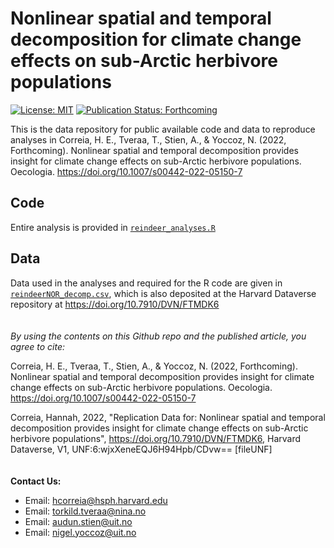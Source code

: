 # Nonlinear spatial and temporal decomposition for climate change effects on sub-Arctic herbivore populations
[![License: MIT](https://img.shields.io/badge/License-MIT-yellow.svg)](https://opensource.org/licenses/MIT) [![Publication Status: Forthcoming](https://img.shields.io/badge/Publication%20Status-Forthcoming-yellowgreen)](https://doi.org/10.1007/s00442-022-05150-7)

This is the data repository for public available code and data to reproduce analyses in
Correia, H. E., Tveraa, T., Stien, A., & Yoccoz, N. (2022, Forthcoming). Nonlinear spatial and temporal decomposition provides insight for climate change effects on sub-Arctic herbivore populations. Oecologia. https://doi.org/10.1007/s00442-022-05150-7

## Code
Entire analysis is provided in [`reindeer_analyses.R`](reindeer_analyses.R)

## Data
Data used in the analyses and required for the R code are given in [`reindeerNOR_decomp.csv`](reindeerNOR_decomp.csv), which is also deposited at the Harvard Dataverse repository at https://doi.org/10.7910/DVN/FTMDK6
\
\
\
_By using the contents on this Github repo and the published article, you agree to cite:_  

Correia, H. E., Tveraa, T., Stien, A., & Yoccoz, N. (2022, Forthcoming). Nonlinear spatial and temporal decomposition provides insight for climate change effects on sub-Arctic herbivore populations. Oecologia. https://doi.org/10.1007/s00442-022-05150-7  

Correia, Hannah, 2022, "Replication Data for: Nonlinear spatial and temporal decomposition provides insight for climate change effects on sub-Arctic herbivore populations", https://doi.org/10.7910/DVN/FTMDK6, Harvard Dataverse, V1, UNF:6:wjxXeneEQJ6H94Hpb/CDvw== [fileUNF] 
\
\
\
__Contact Us:__
- Email: [hcorreia@hsph.harvard.edu](mailto:hcorreia@hsph.harvard.edu)  
- Email: [torkild.tveraa@nina.no](mailto:torkild.tveraa@nina.no)
- Email: [audun.stien@uit.no](mailto:audun.stien@uit.no)
- Email: [nigel.yoccoz@uit.no](mailto:nigel.yoccoz@uit.no)  

